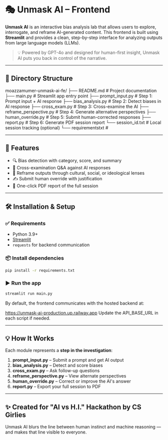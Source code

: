 # 🎭 Unmask AI – Frontend

**Unmask AI** is an interactive bias analysis lab that allows users to explore, interrogate, and reframe AI-generated content. This frontend is built using **Streamlit** and provides a clean, step-by-step interface for analyzing outputs from large language models (LLMs).

> 💡 Powered by GPT-4o and designed for human-first insight, Unmask AI puts you back in control of the narrative.

---

## 📁 Directory Structure

moazzamumer-unmask-ai-fe/
├── README.md # Project documentation
├── main.py # Streamlit app entry point
├── prompt_input.py # Step 1: Prompt input + AI response
├── bias_analysis.py # Step 2: Detect biases in AI response
├── cross_exam.py # Step 3: Cross-examine the AI
├── reframe_perspective.py # Step 4: Generate alternative perspectives
├── human_override.py # Step 5: Submit human-corrected responses
├── report.py # Step 6: Generate PDF session report
└── session_id.txt # Local session tracking (optional)
└── requirementstxt # 

---

## 🚀 Features

- 🔍 Bias detection with category, score, and summary
- 💬 Cross-examination Q&A against AI responses
- 🔁 Reframe outputs through cultural, social, or ideological lenses
- ✍️ Submit human override with justification
- 📄 One-click PDF report of the full session

---

## 🛠️ Installation & Setup

### ✅ Requirements

- Python 3.9+
- [Streamlit](https://streamlit.io)
- `requests` for backend communication

### 📦 Install dependencies

```bash
pip install -r requirements.txt
```

### ▶️ Run the app

```bash
streamlit run main.py
```
By default, the frontend communicates with the hosted backend at:


https://unmask-ai-production.up.railway.app
Update the API_BASE_URL in each script if needed.

---

## 💡 How It Works

Each module represents a **step in the investigation**:

1. **prompt_input.py** – Submit a prompt and get AI output  
2. **bias_analysis.py** – Detect and score biases  
3. **cross_exam.py** – Ask follow-up questions  
4. **reframe_perspective.py** – View alternate perspectives  
5. **human_override.py** – Correct or improve the AI's answer  
6. **report.py** – Export your full session to PDF  

---

## ✨ Created for "AI vs H.I." Hackathon by CS Girlies
Unmask AI blurs the line between human instinct and machine reasoning — and makes that line visible to everyone.
